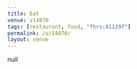 ```yaml
---
title: Eat
venue: v14870
tags: [restaurant, food, "fhrs:411297"]
permalink: /v/14870/
layout: venue
---
```

null